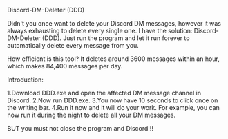 Discord-DM-Deleter (DDD)

Didn't you once want to delete your Discord DM messages, however it was always exhausting to delete every single one. I have the solution: Discord-DM-Deleter (DDD). Just run the program and let it run forever to automatically delete every message from you. 

How efficient is this tool? 
It deletes around 3600 messages within an hour, which makes 84,400 messages per day. 

Introduction:

1.Download DDD.exe and open the affected DM message channel in Discord.
2.Now run DDD.exe.
3.You now have 10 seconds to click once on the writing bar.
4.Run it now and it will do your work. For example, you can now run it during the night to delete all your DM messages.

BUT you must not close the program and Discord!!!


